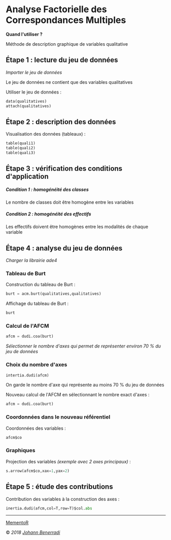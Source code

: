 # Analyse Factorielle des Correspondances Multiples

**Quand l'utiliser ?**

Méthode de description graphique de variables qualitative


## Étape 1 : lecture du jeu de données
*Importer le jeu de données*

Le jeu de données ne contient que des variables qualitatives  

Utiliser le jeu de données :
```python
data(qualitatives)
attach(qualitatives)
```


## Étape 2 : description des données
Visualisation des données (tableaux) :
```python
table(quali1)
table(quali2)
table(quali3)
```


## Étape 3 : vérification des conditions d'application
##### Condition 1 : homogénéité des classes
Le nombre de classes doit être homogène entre les variables

##### Condition 2 : homogénéité des effectifs
Les effectifs doivent être homogènes entre les modalités de chaque variable


## Étape 4 : analyse du jeu de données
*Charger la librairie ade4*  

### Tableau de Burt
Construction du tableau de Burt :
```python
burt = acm.burt(qualitatives,qualitatives)
```

Affichage du tableau de Burt :
```python
burt
```

### Calcul de l'AFCM
```python
afcm = dudi.coa(burt)
```
*Sélectionner le nombre d'axes qui permet de représenter environ 70 % du jeu de données*  

### Choix du nombre d'axes
```python
intertia.dudi(afcm)
```
On garde le nombre d'axe qui représente au moins 70 % du jeu de données  

Nouveau calcul de l'AFCM en sélectionnant le nombre exact d'axes :
```python
afcm = dudi.coa(burt)
```

### Coordonnées dans le nouveau référentiel
Coordonnées des variables :
```python
afcm$co
```

### Graphiques
Projection des variables *(exemple avec 2 axes principaux)* :
```python
s.arrow(afcm$co,xax=1,yax=2)
```


## Étape 5 : étude des contributions
Contribution des variables à la construction des axes :
```python
inertia.dudi(afcm,col=T,row=T)$col.abs
```


---  
[MementoR](https://github.com/HanBnrd/MementoR)

&copy; *2018* [*Johann Benerradi*](https://github.com/HanBnrd)
